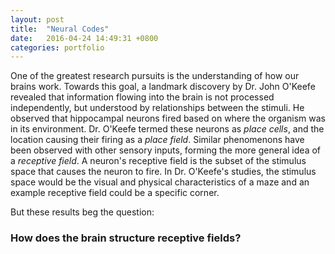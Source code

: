 ```yaml
---
layout: post
title:  "Neural Codes"
date:   2016-04-24 14:49:31 +0800
categories: portfolio
---
```

One of the greatest research pursuits is the understanding of how our brains work. Towards this goal, a landmark discovery by Dr. John O'Keefe
 revealed that information flowing into the brain is not processed independently, but understood by relationships between the stimuli. He observed
 that hippocampal neurons fired based on where the organism was in its environment. Dr. O'Keefe termed these neurons as _place cells_, and the location
 causing their firing as a _place field_. Similar phenomenons have been observed with other sensory inputs, forming the more general idea of a _receptive field_.
 A neuron's receptive field is the subset of the stimulus space that causes the neuron to fire. In Dr. O'Keefe's studies, the stimulus space would be the visual
 and physical characteristics of a maze and an example receptive field could be a specific corner.

But these results beg the question:

### How does the brain structure receptive fields?
